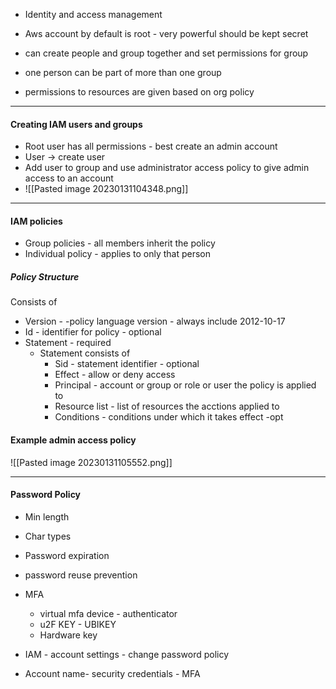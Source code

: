 - Identity and access management
- Aws account by default is root  - very powerful should be kept secret

- can create people and group together and set permissions for group

- one person can be part of more than one group

- permissions to resources are given based on org policy 

-----------------

#### Creating IAM users and groups

- Root user has all permissions - best create an  admin account
-  User -> create user  
- Add user to group and use administrator access policy to give admin access to an account
- ![[Pasted image 20230131104348.png]]

------
#### IAM policies

- Group policies - all members inherit the policy
- Individual policy - applies to only that person

##### Policy Structure
Consists of 
- Version - -policy language version - always include 2012-10-17
- Id - identifier for policy - optional
- Statement - required
	-  Statement consists of 
		- Sid - statement identifier - optional
		- Effect - allow or deny access
		- Principal - account or group or role or user the policy is applied to
		- Resource list - list of resources the acctions applied to
		- Conditions - conditions under which it takes effect -opt
		
#### Example admin access policy

![[Pasted image 20230131105552.png]]

---
#### Password Policy

- Min length
- Char types
- Password expiration
- password reuse prevention
- MFA
	- virtual mfa device - authenticator
	- u2F KEY - UBIKEY
	- Hardware key

- IAM - account settings - change password policy 
- Account name- security credentials - MFA